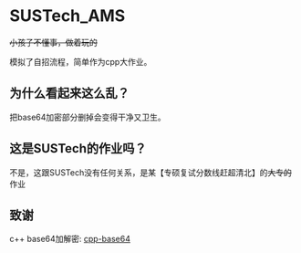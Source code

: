 # SUSTech_AMS

~~小孩子不懂事，做着玩的~~

模拟了自招流程，简单作为cpp大作业。

## 为什么看起来这么乱？

把base64加密部分删掉会变得干净又卫生。

## 这是SUSTech的作业吗？

不是，这跟SUSTech没有任何关系，是某【专硕复试分数线赶超清北】的~~大专的~~作业

## 致谢

c++ base64加解密: [cpp-base64](https://github.com/ReneNyffenegger/cpp-base64)
